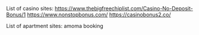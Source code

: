 
List of casino sites:
https://www.thebigfreechiplist.com/Casino-No-Deposit-Bonus/1
https://www.nonstopbonus.com/
https://casinobonus2.co/

List of apartment sites:
amoma
booking



